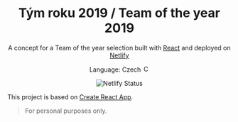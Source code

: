 <h1 align="center">
  Tým roku 2019 / Team of the year 2019
</h1>
<p align="center">
  A concept for a Team of the year selection built with <a href="https://www.reactjs.org/" target="_blank">React</a> and deployed on <a href="https://www.netlify.com/" target="_blank">Netlify</a>
</p>
<p align="center">
  Language: Czech <img src="https://emojipedia-us.s3.dualstack.us-west-1.amazonaws.com/thumbs/160/emojione/211/flag-for-czech-republic_1f1e8-1f1ff.png" alt="Czech flag" width=15 />
</p>
<p align="center">
  <img src="https://api.netlify.com/api/v1/badges/6f9479ad-bd2c-4fae-b26f-b6cd524df704/deploy-status" alt="Netlify Status" />
</p>


This project is based on [Create React App](https://github.com/facebook/create-react-app).
> For personal purposes only.
